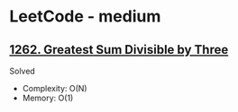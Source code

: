 # LeetCode - medium

## [1262. Greatest Sum Divisible by Three](https://leetcode.com/problems/greatest-sum-divisible-by-three)

Solved

* Complexity: O(N)
* Memory: O(1)
